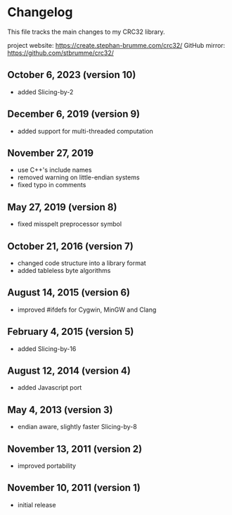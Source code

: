 # Changelog
This file tracks the main changes to my CRC32 library.

project website: https://create.stephan-brumme.com/crc32/
GitHub mirror:   https://github.com/stbrumme/crc32/

## October   6, 2023 (version 10)
- added Slicing-by-2

## December  6, 2019 (version 9)
- added support for multi-threaded computation

## November 27, 2019
- use C++'s include names
- removed warning on little-endian systems
- fixed typo in comments

## May      27, 2019 (version 8)
- fixed misspelt preprocessor symbol

## October  21, 2016 (version 7)
- changed code structure into a library format
- added tableless byte algorithms

## August   14, 2015 (version 6)
- improved #ifdefs for Cygwin, MinGW and Clang

## February  4, 2015 (version 5)
- added Slicing-by-16

## August   12, 2014 (version 4)
- added Javascript port

## May       4, 2013 (version 3)
- endian aware, slightly faster Slicing-by-8

## November 13, 2011 (version 2)
- improved portability

## November 10, 2011 (version 1)
- initial release
